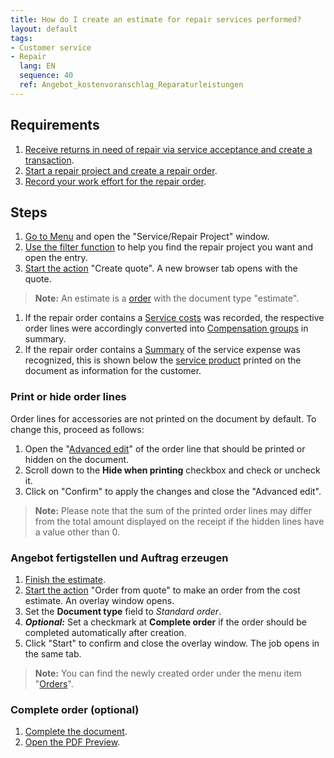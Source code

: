 ```yaml
---
title: How do I create an estimate for repair services performed?
layout: default
tags:
- Customer service
- Repair
  lang: EN
  sequence: 40
  ref: Angebot_kostenvoranschlag_Reparaturleistungen
---
```


## Requirements
1. [Receive returns in need of repair via service acceptance and create a transaction](service_repair_customer_return).
2. [Start a repair project and create a repair order](service_repair_project_start).
3. [Record your work effort for the repair order](manufacturing_order_record_work).

## Steps

1. [Go to Menu](menu) and open the "Service/Repair Project" window.
2. [Use the filter function](filtering_function) to help you find the repair project you want and open the entry.
3. [Start the action](startaction#actionmenu) "Create quote". A new browser tab opens with the quote.
>**Note:** An estimate is a [order](salesorder_recording) with the document type "estimate".

1. If the repair order contains a <a href="Produktionsauftrag_Aufwand_erfassen#dienstleistungsaufwand" title="Arbeitsaufwände für Reparaturaufträge erfassen">Service costs</a> was recorded, the respective order lines were accordingly converted into [Compensation groups](Compensation_groups_create_manually) in summary.
1. If the repair order contains a <a href="Produktionsauftrag_Aufwand_erfassen#dienstleistungsaufwand" title="Arbeitsaufwände für Reparaturaufträge erfassen">Summary</a> of the service expense was recognized, this is shown below the [service product](Dienstleistungsprodukt_anlegen) printed on the document as information for the customer.

### Print or hide order lines
Order lines for accessories are not printed on the document by default. To change this, proceed as follows:
1. Open the "[Advanced edit](open_advancededittab)" of the order line that should be printed or hidden on the document.
2. Scroll down to the **Hide when printing** checkbox and check or uncheck it.
3. Click on "Confirm" to apply the changes and close the "Advanced edit".
>**Note:** Please note that the sum of the printed order lines may differ from the total amount displayed on the receipt if the hidden lines have a value other than 0.

### Angebot fertigstellen und Auftrag erzeugen
1. [Finish the estimate](documentprocessingcomplete).
2. [Start the action](startaction#actionmenu) "Order from quote" to make an order from the cost estimate. An overlay window opens.
3. Set the **Document type** field to *Standard order*.
4. ***Optional:*** Set a checkmark at **Complete order** if the order should be completed automatically after creation.
5. Click "Start" to confirm and close the overlay window. The job opens in the same tab.
>**Note:** You can find the newly created order under the menu item "[Orders](menu)".

### Complete order (optional)
1. [Complete the document](documentprocessingcomplete).
2. [Open the PDF Preview](printpreview).
